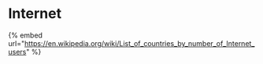 # Internet

{% embed url="https://en.wikipedia.org/wiki/List_of_countries_by_number_of_Internet_users" %}




